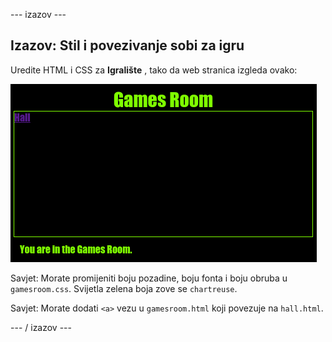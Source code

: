 \--- izazov \---

## Izazov: Stil i povezivanje sobi za igru

Uredite HTML i CSS za **Igralište** , tako da web stranica izgleda ovako:

![zaslona](images/rooms-games-challenge.png)

Savjet: Morate promijeniti boju pozadine, boju fonta i boju obruba u `gamesroom.css`. Svijetla zelena boja zove se `chartreuse`.

Savjet: Morate dodati `<a>` vezu u `gamesroom.html` koji povezuje na `hall.html`.

\--- / izazov \---